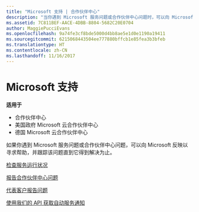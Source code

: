 ```yaml
---
title: "Microsoft 支持 | 合作伙伴中心"
description: "当你遇到 Microsoft 服务问题或合作伙伴中心问题时，可以向 Microsoft 反映以寻求帮助，并跟踪该问题直到它得到解决为止。"
ms.assetid: 7C811BEF-AACE-4DBB-8804-5682C20E0704
author: MaggiePucciEvans
ms.openlocfilehash: 9a74fe3cf8bde5000d4bb8ae5e1d0e1190a19411
ms.sourcegitcommit: 6215068443504ee777880bffcb1e85fea3b3bfeb
ms.translationtype: HT
ms.contentlocale: zh-CN
ms.lasthandoff: 11/16/2017
---
```

# <a name="support-from-microsoft"></a>Microsoft 支持

**适用于**

-  合作伙伴中心
-  美国政府 Microsoft 云合作伙伴中心
-  德国 Microsoft 云合作伙伴中心

如果你遇到 Microsoft 服务问题或合作伙伴中心问题，可以向 Microsoft 反映以寻求帮助，并跟踪该问题直到它得到解决为止。

[检查服务运行状况](check-service-health.md)

[报告合作伙伴中心问题](report-problems-with-partner-center.md)

[代表客户报告问题 ](report-problems-on-behalf-of-a-customer.md)

[使用我们的 API 获取自动服务通知](get-automated-service-notifications-with-our-apis.md)

 

 



